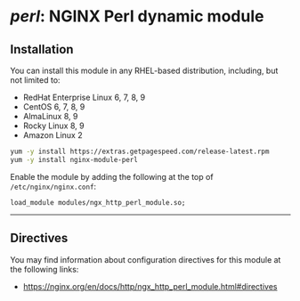 # *perl*: NGINX Perl dynamic module


## Installation

You can install this module in any RHEL-based distribution, including, but not limited to:

* RedHat Enterprise Linux 6, 7, 8, 9
* CentOS 6, 7, 8, 9
* AlmaLinux 8, 9
* Rocky Linux 8, 9
* Amazon Linux 2

```bash
yum -y install https://extras.getpagespeed.com/release-latest.rpm
yum -y install nginx-module-perl
```

Enable the module by adding the following at the top of `/etc/nginx/nginx.conf`:

```nginx
load_module modules/ngx_http_perl_module.so;
```

<hr />


## Directives

You may find information about configuration directives for this module at the following links:        

*   https://nginx.org/en/docs/http/ngx_http_perl_module.html#directives